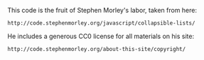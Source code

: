 This code is the fruit of Stephen Morley's labor, taken from here:

    http://code.stephenmorley.org/javascript/collapsible-lists/

He includes a generous CC0 license for all materials on his site:

    http://code.stephenmorley.org/about-this-site/copyright/
